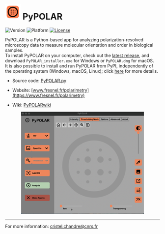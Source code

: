 # [<img src="https://github.com/cchandre/Polarimetry/raw/master/pypolar/main_icon.png" alt=" " width="50"/>](https://www.fresnel.fr/polarimetry) PyPOLAR 

![Version](https://img.shields.io/badge/version-v2.6.4-blue)
![Platform](https://img.shields.io/badge/platform-macOS|Windows-orange)
[![License](https://img.shields.io/badge/license-BSD-lightgray)](https://github.com/cchandre/Polarimetry/blob/master/LICENSE)

PyPOLAR is a Python-based app for analyzing polarization-resolved microscopy data to measure molecular orientation and order in biological samples.  
To install PyPOLAR on your computer, check out the [latest release](https://github.com/cchandre/Polarimetry/releases), and download `PyPOLAR_installer.exe` for Windows or `PyPOLAR.dmg` for macOS.   
It is also possible to install and run PyPOLAR from PyPI, independently of the operating system (Windows, macOS, Linux); click [here](./Install-and-run-PyPOLAR-with-PyPI) for more details.

- Source code: [PyPOLAR.py](https://github.com/cchandre/Polarimetry/blob/master/pypolar/PyPOLAR.py)

- Website: [www.fresnel.fr/polarimetry](https://www.fresnel.fr/polarimetry)

- Wiki: [PyPOLARwiki](https://github.com/cchandre/Polarimetry/wiki)

<div align="center">
<img src="https://github.com/cchandre/Polarimetry/raw/master/pypolar/PyPOLAR_layout.png" alt=" " width="400"/>  
</div>

___
For more information: <cristel.chandre@cnrs.fr>
